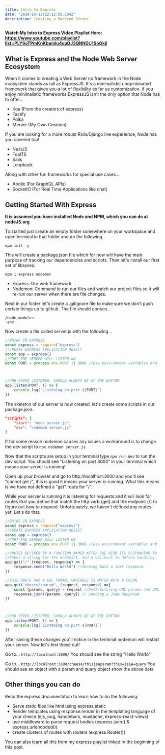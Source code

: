 ```yaml
---
title: Intro to Express
date: "2020-10-12T22:12:03.284Z"
description: Creating a Backend Server
---
```


**Watch My Intro to Express Video Playlist Here: https://www.youtube.com/playlist?list=PLY6oTPmKnKbamIu4uuDJ3QNNDU1SoOkjl**

## What is Express and the Node Web Server Ecosystem

When it comes to creating a Web Server no framework in the Node ecosystem stands as tall as ExpressJS. It's a minimalistic unopinionated framework that gives you a lot of flexibility as far as customization. If you enjoy minimalistic frameworks ExpressJS isn't the only option that Node has to offer...

- Koa (From the creators of express)
- Fastify
- Polka
- Merver (My Own Creation)

If you are looking for a more robust Rails/Django like experience, Node has you covered too!

- NestJS
- FoalTS
- Sails
- Loopback

Along with other fun frameworks for special use cases...

- Apollo (For GraphQL APIs)
- SocketIO (For Real Time Applications like chat)

## Getting Started With Express
**It is assumed you have installed Node and NPM, which you can do at nodeJS.org**

To started just create an empty folder somewhere on your workspace and open terminal in that folder and do the following.

```npm init -y```

This will create a package.json file which for now will have the main purpose of tracking our dependencies and scripts. Then let's install our first set of libraries.

```npm i express nodemon```

- Express: Our web framework
- Nodemon: Command to run our files and watch our project files so it will re-run our server when there are file changes.

Next in our folder let's create a .gitignore file to make sure we don't push certain things up to github. The file should contain...

```
/node_modules
.env
```

Now create a file called server.js with the following...

```js
//BRING IN EXPRESS
const express = require("express")
//CREATE EXPRESS APPLICATION OBJECT
const app = express()
//PORT THE SERVER WILL LISTEN ON
const PORT = process.env.PORT || 3000 //use environment variables and if not, 3000



//OUR SEVER LISTENER, SHOULD ALWAYS BE AT THE BOTTOM
app.listen(PORT, () => {
    console.log(`Listening on port ${PORT}`)
})

```

The skeleton of our server is now created, let's create some scripts in our package.json.

```json
"scripts": {
    "start": "node server.js",
    "dev": "nodemon server.js"
}
```

If for some reason nodemon causes any issues a workaround is to change the dev script to ```npx nodemon server.js```.

Now that the scripts are setup in your terminal type ```npm run dev``` to run the dev script. You should see "Listening on port 3000" in your terminal which means your server is running!

Open up your browser and go to http://localhost:3000 and you'll see "cannot get /", this is good it means your server is running. What this means is we have not defined a "get" route for "/".

While your server is running it is listening for requests and it will look for routes that you define that match the http verb (get) and the endpoint (/) to figure out how to respond. Unfortunately, we haven't defined any routes yet! Let's do that.

```js
//BRING IN EXPRESS
const express = require("express")
//CREATE EXPRESS APPLICATION OBJECT
const app = express()
//PORT THE SERVER WILL LISTEN ON
const PORT = process.env.PORT || 3000 //use environment variables and if not, 3000

//ROUTES DEFINED BY A FUNCTION NAMED AFTER THE VERB ITS RESPONDING TO
//Takes a string for the endpoint, and a callback to define handling
app.get("/",(request, response) => {
    response.send("Hello World") //Sending back a text response
})

//THIS ROUTE HAS A URL PARAM, VARIABLE IS NOTED WITH A COLON
app.get("cheese/:param", (request, response) =>{
    const {params, query} = request //Destructuring URL params and URL queries from request object
    response.json({params, query}) // Sending a JSON Response
})



//OUR SEVER LISTENER, SHOULD ALWAYS BE AT THE BOTTOM
app.listen(PORT, () => {
    console.log(`Listening on port ${PORT}`)
})

```

After saving these changes you'll notice in the terminal nodemon will restart your server. Now let's test these out!

Go to...
```http://localhost:3000/```
You should see the string "Hello World"

Go to...
```http://localhost:3000/cheese/thisisaparam?this=is&a=query```
You should see an object with a param and query object show the above data

## Other things you can do

Read the express documentation to learn how to do the following:

- Serve static files like html using express.static
- Render templates using response.render in the templating language of your choice (ejs, pug, handlebars, mustache, express-react-views)
- use middleware to parse request bodies (express.json() & express.urlencoded())
- create clusters of routes with routers (express.Router())

You can also learn all this from my express playlist linked in the beginning of this post.